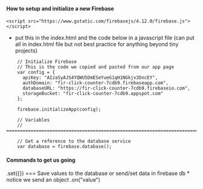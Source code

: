 #### How to setup and initialize a new Firebase
`<script src="https://www.gstatic.com/firebasejs/4.12.0/firebase.js"></script>` 
* put this in the index.html and the code below in a javascript file (can put all in index.html file but not best practice for anything beyond tiny projects)


```
    // Initialize Firebase
    // This is the code we copied and pasted from our app page
    var config = {
      apiKey: "AIzaSyAJS4YQWU5DmESeYueG1qH1NGkjv3DncEY",
      authDomain: "fir-click-counter-7cdb9.firebaseapp.com",
      databaseURL: "https://fir-click-counter-7cdb9.firebaseio.com",
      storageBucket: "fir-click-counter-7cdb9.appspot.com"
    };

    firebase.initializeApp(config);

    // Variables
    // ================================================================================

    // Get a reference to the database service
    var database = firebase.database();
``` 
#### Commands to get us going    
.set({}) === Save values to the database or send/set data in firebase db *  notice we send an object 
.on("value")
